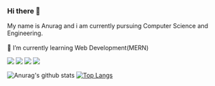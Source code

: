 ### Hi there 👋 
  
  My name is Anurag and i am currently pursuing Computer Science and Engineering.<br/><br/>
 🌱 I’m currently learning Web Development(MERN)<br/>
 
 <a href="https://www.linkedin.com/in/insideall/
" target="_blank"><img src="https://img.shields.io/badge/LinkedIn-0077B5?style=for-the-badge&logo=linkedin&logoColor=white" 
 /></a>
 <a href="mailto:anuragcooldavkh@gmail.com/
" target="_blank"><img src="https://img.shields.io/badge/Gmail-D14836?style=for-the-badge&logo=gmail&logoColor=white" 
 /></a>
 <a href="https://www.instagram.com/dark__.matter//
" target="_blank"><img src="https://img.shields.io/badge/Instagram-E4405F?style=for-the-badge&logo=instagram&logoColor=white" 
 /></a>
 <a href="https://www.instagram.com/dark__.matter//
" target="_blank"><img src="https://img.shields.io/badge/Instagram-E4405F?style=for-the-badge&logo=instagram&logoColor=white" 
 /></a>
 <!--

 👯 I’m looking to collaborate on ...
 🤔 I’m looking for help with ...
 💬 Ask me about ...
 📫 How to reach me: ...
 😄 Pronouns: ...
 ⚡ Fun fact: ...
 -->
![Anurag's github stats](https://github-readme-stats.vercel.app/api?username=Anuragcool&show_icons=true&theme=vue)
[![Top Langs](https://github-readme-stats.vercel.app/api/top-langs/?username=Anuragcool&layout=compact)](https://github.com/anuraghazra/github-readme-stats)

<!--
**AnuragCool/Anuragcool** is a ✨ _special_ ✨ repository because its `README.md` (this file) appears on your GitHub profile.

Here are some ideas to get you started:

- 🔭 I’m currently working on ...
- 🌱 I’m currently learning ...
- 👯 I’m looking to collaborate on ...
- 🤔 I’m looking for help with ...
- 💬 Ask me about ...
- 📫 How to reach me: ...
- 😄 Pronouns: ...
- ⚡ Fun fact: ...
-->
